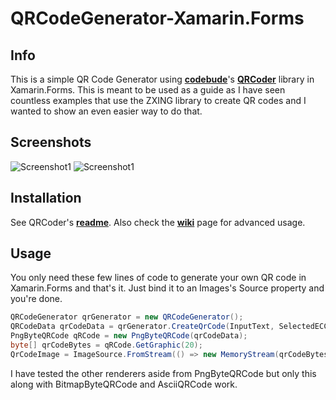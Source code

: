 # QRCodeGenerator-Xamarin.Forms

## Info
This is a simple QR Code Generator using [**codebude**](https://github.com/codebude)'s [**QRCoder**](https://github.com/codebude/QRCoder) library in Xamarin.Forms. This is meant to be used as a guide as I have seen countless examples that use the ZXING library to create QR codes and I wanted to show an even easier way to do that.

## Screenshots
![Screenshot1](https://i.imgur.com/LcJ9dec.png)  ![Screenshot1](https://i.imgur.com/sbtx4cV.png)

## Installation
See QRCoder's [**readme**](https://github.com/codebude/QRCoder). Also check the [**wiki**](https://github.com/codebude/QRCoder) page for advanced usage.

## Usage
You only need these few lines of code to generate your own QR code in Xamarin.Forms and that's it. Just bind it to an Images's Source property and you're done.
```csharp
QRCodeGenerator qrGenerator = new QRCodeGenerator();
QRCodeData qrCodeData = qrGenerator.CreateQrCode(InputText, SelectedECCLevel);
PngByteQRCode qRCode = new PngByteQRCode(qrCodeData);
byte[] qrCodeBytes = qRCode.GetGraphic(20);
QrCodeImage = ImageSource.FromStream(() => new MemoryStream(qrCodeBytes));
```

I have tested the other renderers aside from PngByteQRCode but only this along with BitmapByteQRCode and AsciiQRCode work.
